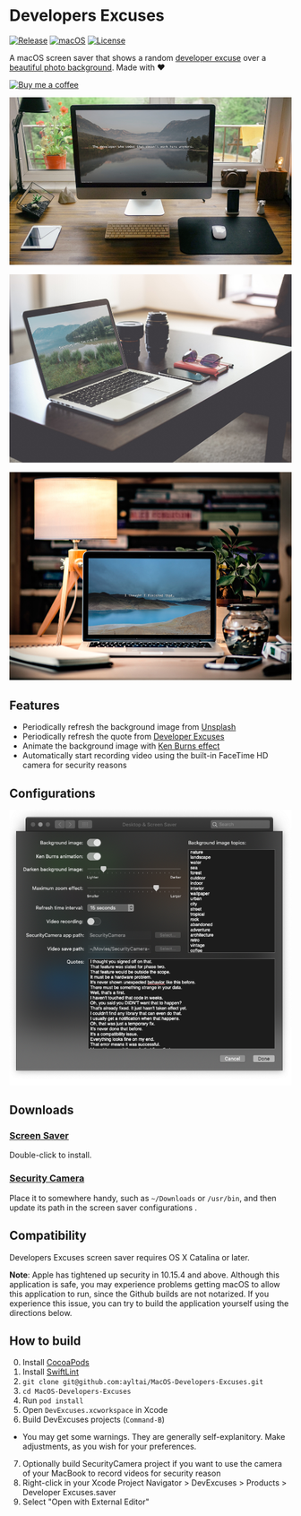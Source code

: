 # Developers Excuses

[![Release](https://img.shields.io/github/release/ayltai/MacOS-Developers-Excuses.svg?label=release&maxAge=1800)](Releases/1.4/screensaver.zip) [![macOS](https://img.shields.io/badge/macOS-10.15-blue.svg?style=flat&label=macOS&maxAge=300)](https://en.wikipedia.org/wiki/OS_X_Catalina) [![License](https://img.shields.io/badge/License-apache%202.0-blue.svg?label=license&maxAge=1800)](https://github.com/ayltai/MacOS-Developers-Excuses/blob/master/LICENSE)

A macOS screen saver that shows a random [developer excuse](http://www.devexcuses.com) over a [beautiful photo background](https://unsplash.com). Made with ❤

[![Buy me a coffee](https://img.shields.io/static/v1?label=Buy%20me%20a&message=coffee&color=important&style=for-the-badge&logo=buy-me-a-coffee&logoColor=white)](https://buymeacoff.ee/ayltai)

![Screenshot 1](Screenshots/screenshot-1.jpg)

![Screenshot 2](Screenshots/screenshot-2.jpg)

![Screenshot 3](Screenshots/screenshot-3.jpg)

## Features
* Periodically refresh the background image from [Unsplash](https://unsplash.com)
* Periodically refresh the quote from [Developer Excuses](http://www.devexcuses.com)
* Animate the background image with [Ken Burns effect](https://en.wikipedia.org/wiki/Ken_Burns_effect)
* Automatically start recording video using the built-in FaceTime HD camera for security reasons

## Configurations
![Configurations](Screenshots/configurations.png)

## Downloads
### [Screen Saver](Releases/1.4/screensaver.zip)
Double-click to install.

### [Security Camera](Releases/1.4/SecurityCamera.zip)
Place it to somewhere handy, such as `~/Downloads` or `/usr/bin`, and then update its path in the screen saver configurations .

## Compatibility
Developers Excuses screen saver requires OS X Catalina or later.

**Note**: Apple has tightened up security in 10.15.4 and above. Although this application is safe, you may experience problems getting macOS to allow this application to run, since the Github builds are not notarized. If you experience this issue, you can try to build the application yourself using the directions below.

## How to build
0. Install [CocoaPods](https://cocoapods.org)
1. Install [SwiftLint](https://github.com/realm/SwiftLint)
2. `git clone git@github.com:ayltai/MacOS-Developers-Excuses.git`
3. `cd MacOS-Developers-Excuses`
4. Run `pod install`
5. Open `DevExcuses.xcworkspace` in Xcode
6. Build DevExcuses projects (`Command-B`)
  * You may get some warnings. They are generally self-explanitory. Make adjustments, as you wish for your preferences.
7. Optionally build SecurityCamera project if you want to use the camera of your MacBook to record videos for security reason
8. Right-click in your Xcode Project Navigator > DevExcuses > Products > Developer Excuses.saver
9. Select "Open with External Editor"
